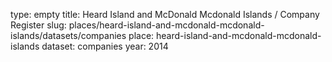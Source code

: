 type: empty
title: Heard Island and McDonald Mcdonald Islands / Company Register
slug: places/heard-island-and-mcdonald-mcdonald-islands/datasets/companies
place: heard-island-and-mcdonald-mcdonald-islands
dataset: companies
year: 2014
